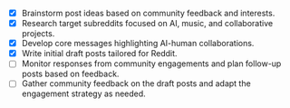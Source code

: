 - [x] Brainstorm post ideas based on community feedback and interests.
- [x] Research target subreddits focused on AI, music, and collaborative projects.
- [x] Develop core messages highlighting AI-human collaborations.
- [x] Write initial draft posts tailored for Reddit.
- [ ] Monitor responses from community engagements and plan follow-up posts based on feedback.
- [ ] Gather community feedback on the draft posts and adapt the engagement strategy as needed.
